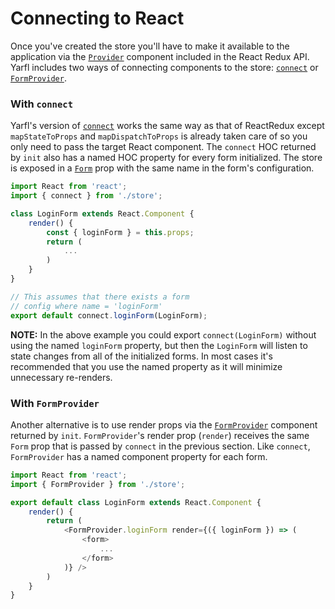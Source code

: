 # Connecting to React

Once you've created the store you'll have to make it available to the application via the [`Provider`](https://github.com/reduxjs/react-redux/blob/master/docs/api.md#provider-store) component included in the React Redux API. Yarfl includes two ways of connecting components to the store: [`connect`](#with-connect) or [`FormProvider`](#with-formprovider).

### With `connect`

Yarfl's version of [`connect`](../api/connect.md) works the same way as that of ReactRedux except `mapStateToProps` and `mapDispatchToProps` is already taken care of so you only need to pass the target React component. The `connect` HOC returned by `init` also has a named HOC property for every form initialized. The store is exposed in a [`Form`](../api/Form.md) prop with the same name in the form's configuration.

```javascript
import React from 'react';
import { connect } from './store';

class LoginForm extends React.Component {
    render() {
        const { loginForm } = this.props;
        return (
            ...
        )
    }
}

// This assumes that there exists a form
// config where name = 'loginForm'
export default connect.loginForm(LoginForm);
```

**NOTE:** In the above example you could export `connect(LoginForm)` without using the named `loginForm` property, but then the `LoginForm` will listen to state changes from all of the initialized forms. In most cases it's recommended that you use the named property as it will minimize unnecessary re-renders.

### With `FormProvider`

Another alternative is to use render props via the [`FormProvider`](../api/FormProvider.md) component returned by `init`. `FormProvider`'s render prop (`render`) receives the same `Form` prop that is passed by `connect` in the previous section. Like `connect`, `FormProvider` has a named component property for each form.

```javascript
import React from 'react';
import { FormProvider } from './store';

export default class LoginForm extends React.Component {
    render() {
        return (
            <FormProvider.loginForm render={({ loginForm }) => (
                <form>
                    ...
                </form>
            )} />
        )
    }
}
```
